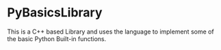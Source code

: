 # PyBasicsLibrary
This is a C++ based Library and uses the language to implement some of the basic Python Built-in functions.
